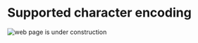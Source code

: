 # Supported character encoding

![web page is under construction](https://docimages.blob.core.chinacloudapi.cn/images/commingsoon20210514.jpg)
